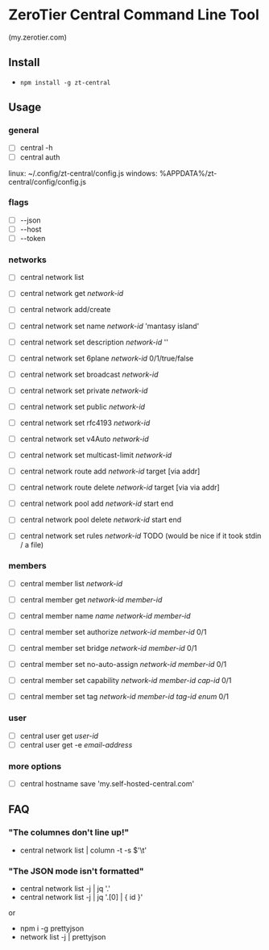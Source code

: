 # ZeroTier Central Command Line Tool
(my.zerotier.com)
## Install
- `npm install -g zt-central`
## Usage
### general

- [ ] central -h
- [ ] central auth

linux: ~/.config/zt-central/config.js 
windows: %APPDATA%/zt-central/config/config.js

### flags
- [ ] --json 
- [ ] --host 
- [ ] --token 

### networks
- [ ] central network list
- [ ] central network get _network-id_

- [ ] central network add/create

- [ ] central network set name _network-id_ 'mantasy island'
- [ ] central network set description _network-id_ ''

- [ ] central network set 6plane _network-id_ 0/1/true/false
- [ ] central network set broadcast _network-id_
- [ ] central network set private _network-id_
- [ ] central network set public _network-id_
- [ ] central network set rfc4193 _network-id_
- [ ] central network set v4Auto _network-id_
- [ ] central network set multicast-limit _network-id_

- [ ] central network route add _network-id_ target [via addr]
- [ ] central network route delete _network-id_ target [via via addr]

- [ ] central network pool add _network-id_ start end
- [ ] central network pool delete _network-id_ start end

- [ ] central network set rules _network-id_ TODO (would be nice if it took stdin / a file)

### members
- [ ] central member list _network-id_
- [ ] central member get _network-id_ _member-id_

- [ ] central member name _name_ _network-id_ _member-id_

- [ ] central member set authorize _network-id_ _member-id_ 0/1
- [ ] central member set bridge _network-id_ _member-id_ 0/1
- [ ] central member set no-auto-assign _network-id_ _member-id_ 0/1

- [ ] central member set capability _network-id_ _member-id_ _cap-id_ 0/1
- [ ] central member set tag _network-id_ _member-id_ _tag-id_ _enum_ 0/1

### user
- [ ] central user get _user-id_
- [ ] central user get -e _email-address_

### more options
- [ ] central hostname save 'my.self-hosted-central.com'

## FAQ
### "The columnes don't line up!"
- central network list | column -t -s $'\t'
### "The JSON mode isn't formatted"
- central network list -j | jq '.'
- central network list -j | jq '.[0] | { id }'

or

- npm i -g prettyjson 
- network list -j | prettyjson
